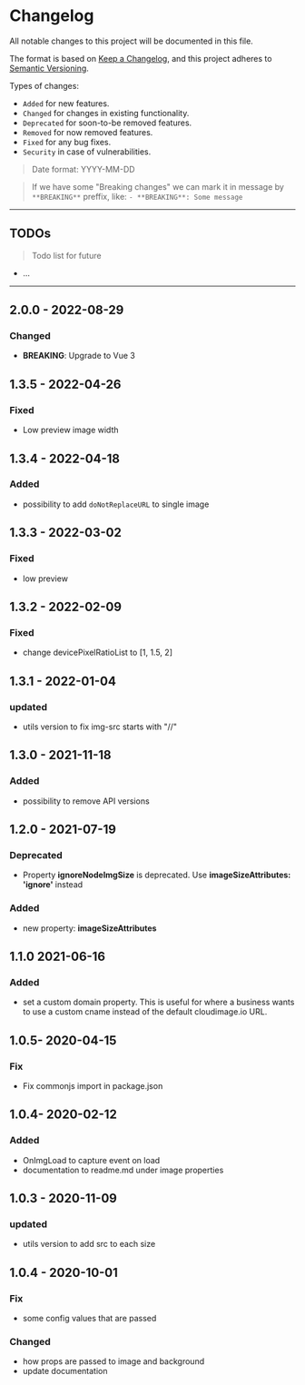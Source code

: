 # Changelog
All notable changes to this project will be documented in this file.

The format is based on [Keep a Changelog](https://keepachangelog.com/en/1.0.0/),
and this project adheres to [Semantic Versioning](https://semver.org/spec/v2.0.0.html).

Types of changes:
- `Added` for new features.
- `Changed` for changes in existing functionality.
- `Deprecated` for soon-to-be removed features.
- `Removed` for now removed features.
- `Fixed` for any bug fixes.
- `Security` in case of vulnerabilities.

> Date format: YYYY-MM-DD

> If we have some "Breaking changes" we can mark it in message by `**BREAKING**` preffix, like: 
> `- **BREAKING**: Some message`

-------------

## TODOs
> Todo list for future

- ...

-------------
## 2.0.0 - 2022-08-29
### Changed
- **BREAKING**: Upgrade to Vue 3

## 1.3.5 - 2022-04-26
### Fixed
- Low preview image width

## 1.3.4 - 2022-04-18
### Added
- possibility to add `doNotReplaceURL` to single image

## 1.3.3 - 2022-03-02
### Fixed
- low preview

## 1.3.2 - 2022-02-09
### Fixed
- change devicePixelRatioList to [1, 1.5, 2]

## 1.3.1 - 2022-01-04
### updated
- utils version to fix img-src starts with "//"
## 1.3.0 - 2021-11-18
### Added
- possibility to remove API versions

## 1.2.0 - 2021-07-19

### Deprecated

- Property **ignoreNodeImgSize** is deprecated. Use **imageSizeAttributes: 'ignore'** instead

### Added
- new property: **imageSizeAttributes**

## 1.1.0 2021-06-16
### Added
- set a custom domain property. This is useful for where a business wants to use a custom cname instead of the default 
  cloudimage.io URL.

## 1.0.5- 2020-04-15
### Fix
- Fix commonjs import in package.json

## 1.0.4- 2020-02-12
### Added
- OnImgLoad to capture event on load
- documentation to readme.md under image properties

## 1.0.3 - 2020-11-09
### updated
- utils version to add src to each size

## 1.0.4 - 2020-10-01
### Fix
- some config values that are passed
### Changed
- how props are passed to image and background
- update documentation 
